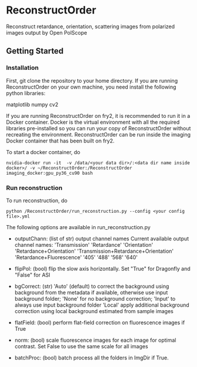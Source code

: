 # ReconstructOrder
Reconstruct retardance, orientation, scattering images from polarized images output by Open PolScope

## Getting Started
### Installation 
First, git clone the repository to your home directory. 
If you are running ReconstructOrder on your own machine, you need install the following python libraries:

matplotlib
numpy
cv2

If you are running ReconstructOrder on fry2, it is recommended to run it in a Docker container. 
Docker is the virtual environment with all the required libraries pre-installed so you can run your copy of ReconstructOrder without recreating the environment. 
ReconstructOrder can be run inside the imaging Docker container that has been built on fry2. 

To start a docker container, do 
```buildoutcfg
nvidia-docker run -it  -v /data/<your data dir>/:<data dir name inside docker>/ -v ~/ReconstructOrder:/ReconstructOrder imaging_docker:gpu_py36_cu90 bash
```
### Run reconstruction
To run reconstruction, do
```buildoutcfg
python /ReconstructOrder/run_reconstruction.py --config <your config file>.yml
```
The following options are available in run_reconstruction.py
 
* outputChann: (list of str) output channel names
    Current available output channel names:
        'Transmission'
        'Retardance'
        'Orientation' 
        'Retardance+Orientation'
        'Transmission+Retardance+Orientation'
        'Retardance+Fluorescence'
        '405'
        '488'
        '568'
        '640'
        
* flipPol: (bool) flip the slow axis horizontally. Set "True" for Dragonfly and "False" for ASI 
* bgCorrect: (str) 
    'Auto' (default) to correct the background using background from the metadata if available, otherwise use input background folder;
    'None' for no background correction; 
    'Input' to always use input background folder
    'Local' apply additional background correction using local background estimated from sample images  
* flatField: (bool) perform flat-field correction on fluorescence images if True
* norm: (bool) scale fluorescence images for each image for optimal contrast. Set False to use the same scale for all images
* batchProc: (bool) batch process all the folders in ImgDir if True. 
